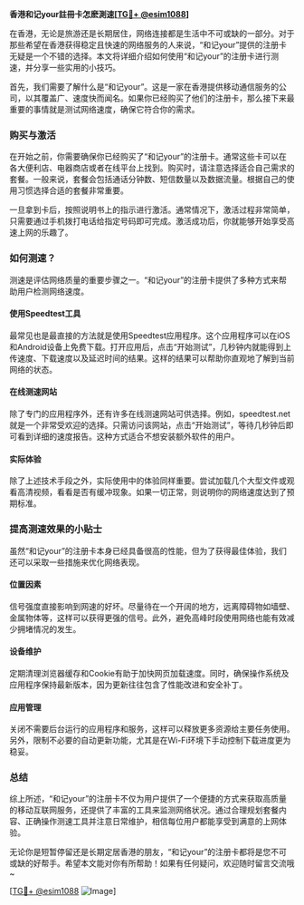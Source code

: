 **香港和记your註冊卡怎麽測速[[TG💪+ @esim1088](https://t.me/s/esim1088)]**

在香港，无论是旅游还是长期居住，网络连接都是生活中不可或缺的一部分。对于那些希望在香港获得稳定且快速的网络服务的人来说，“和记your”提供的注册卡无疑是一个不错的选择。本文将详细介绍如何使用“和记your”的注册卡进行测速，并分享一些实用的小技巧。

首先，我们需要了解什么是“和记your”。这是一家在香港提供移动通信服务的公司，以其覆盖广、速度快而闻名。如果你已经购买了他们的注册卡，那么接下来最重要的事情就是测试网络速度，确保它符合你的需求。

### 购买与激活

在开始之前，你需要确保你已经购买了“和记your”的注册卡。通常这些卡可以在各大便利店、电器商店或者在线平台上找到。购买时，请注意选择适合自己需求的套餐。一般来说，套餐会包括通话分钟数、短信数量以及数据流量。根据自己的使用习惯选择合适的套餐非常重要。

一旦拿到卡后，按照说明书上的指示进行激活。通常情况下，激活过程非常简单，只需要通过手机拨打电话给指定号码即可完成。激活成功后，你就能够开始享受高速上网的乐趣了。

### 如何测速？

测速是评估网络质量的重要步骤之一。“和记your”的注册卡提供了多种方式来帮助用户检测网络速度。

#### 使用Speedtest工具

最常见也是最直接的方法就是使用Speedtest应用程序。这个应用程序可以在iOS和Android设备上免费下载。打开应用后，点击“开始测试”，几秒钟内就能得到上传速度、下载速度以及延迟时间的结果。这样的结果可以帮助你直观地了解到当前网络的状态。

#### 在线测速网站

除了专门的应用程序外，还有许多在线测速网站可供选择。例如，speedtest.net就是一个非常受欢迎的选择。只需访问该网站，点击“开始测试”，等待几秒钟后即可看到详细的速度报告。这种方式适合不想安装额外软件的用户。

#### 实际体验

除了上述技术手段之外，实际使用中的体验同样重要。尝试加载几个大型文件或观看高清视频，看看是否有缓冲现象。如果一切正常，则说明你的网络速度达到了预期标准。

### 提高测速效果的小贴士

虽然“和记your”的注册卡本身已经具备很高的性能，但为了获得最佳体验，我们还可以采取一些措施来优化网络表现。

#### 位置因素

信号强度直接影响到网速的好坏。尽量待在一个开阔的地方，远离障碍物如墙壁、金属物体等，这样可以获得更强的信号。此外，避免高峰时段使用网络也能有效减少拥堵情况的发生。

#### 设备维护

定期清理浏览器缓存和Cookie有助于加快网页加载速度。同时，确保操作系统及应用程序保持最新版本，因为更新往往包含了性能改进和安全补丁。

#### 应用管理

关闭不需要后台运行的应用程序和服务，这样可以释放更多资源给主要任务使用。另外，限制不必要的自动更新功能，尤其是在Wi-Fi环境下手动控制下载进度更为稳妥。

### 总结

综上所述，“和记your”的注册卡不仅为用户提供了一个便捷的方式来获取高质量的移动互联网服务，还提供了丰富的工具来监测网络状况。通过合理规划套餐内容、正确操作测速工具并注意日常维护，相信每位用户都能享受到满意的上网体验。

无论你是短暂停留还是长期定居香港的朋友，“和记your”的注册卡都将是您不可或缺的好帮手。希望本文能对你有所帮助！如果有任何疑问，欢迎随时留言交流哦~

[[TG💪+ @esim1088](https://t.me/s/esim1088) ![Image](https://i.postimg.cc/4NQfJmqS/Snipaste-2025-05-13-00-14-12.png)]